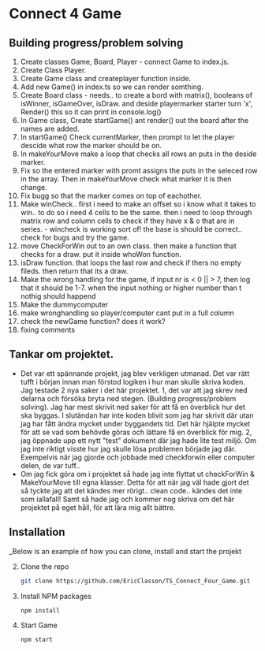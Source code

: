 # Connect 4 Game

## Building progress/problem solving

1. Create classes Game, Board, Player - connect Game to index.js.
2. Create Class Player.
3. Create Game class and createplayer function inside.
4. Add new Game() in index.ts so we can render somthing.
5. Create Board class - needs.. to create a bord with matrix(), booleans of isWinner, isGameOver, isDraw. and deside playermarker starter turn 'x', Render() this so it can print in console.log()
6. In Game class, Create startGame() ant render() out the board after the names are added.
7. In startGame() Check currentMarker, then prompt to let the player descide what row the marker should be on.
8. In makeYourMove make a loop that checks all rows an puts in the deside marker.
9. Fix so the entered marker with promt assigns the puts in the seleced row in the array. Then in makeYourMove check what marker it is then change.
10. Fix bugg so that the marker comes on top of eachother.
11. Make winCheck.. first i need to make an offset so i know what it takes to win.. to do so i need 4 cells to be the same. then i need to loop through matrix row and column cells to check if they have x & o that are in series. - wincheck is working sort of! the base is should be correct.. check for bugs and try the game.
12. move CheckForWin out to an own class. then make a function that checks for a draw. put it inside whoWon function.
13. isDraw function. that loops the last row and check if thers no empty fileds. then return that its a draw.
14. Make the wrong handling for the game, if input nr is < 0 || > 7, then log that it should be 1-7. when the input nothing or higher number than t nothig should happend
15. Make the dummycomputer
16. make wronghandling so player/computer cant put in a full column
17. check the newGame function? does it work?
18. fixing comments

## Tankar om projektet.

- Det var ett spännande projekt, jag blev verkligen utmanad. Det var rätt tufft i början innan man förstod logiken i hur man skulle skriva koden. Jag testade 2 nya saker i det här projektet. 1, det var att jag skrev ned delarna och försöka bryta ned stegen. (Building progress/problem solving). Jag har mest skrivit ned saker för att få en överblick hur det ska byggas. I slutändan har inte koden blivit som jag har skrivit där utan jag har fått ändra mycket under byggandets tid. Det här hjälpte mycket för att se vad som behövde göras och lättare få en överblick för mig. 2, jag öppnade upp ett nytt "test" dokument där jag hade lite test miljö. Om jag inte riktigt visste hur jag skulle lösa problemen började jag där. Exempelvis när jag gjorde och jobbade med checkforwin eller computer delen, de var tuff..
- Om jag fick göra om i projektet så hade jag inte flyttat ut checkForWin & MakeYourMove till egna klasser. Detta för att när jag väl hade gjort det så tyckte jag att det kändes mer rörigt.. clean code.. kändes det inte som iallafall! Samt så hade jag och kommer nog skriva om det här projektet på eget håll, för att lära mig allt bättre.

## Installation

\_Below is an example of how you can clone, install and start the projekt

2. Clone the repo
   ```sh
   git clone https://github.com/EricClasson/TS_Connect_Four_Game.git
   ```
3. Install NPM packages
   ```sh
   npm install
   ```
4. Start Game
   ```sh
   npm start
   ```
